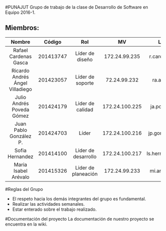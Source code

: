 #PUNAJUT
Grupo de trabajo de la clase de Desarrollo de Software en Equipo 2016-1.
## Miembros:
Nombre                | Código | Rol | MV | Login | 
:---------------------:|:--------:|:-------:|:------:|:------:|
Rafael Cardenas Gasca  |201413747|Líder de diseño|172.24.99.235|r.cardenas11|
Ricardo Andrés Ángel Villadiego  |201423057|Líder de soporte|72.24.99.232|ra.angel10| 
Julio Andrés Poveda Gómez  |201424179|Lider de calidad|172.24.100.225|ja.poveda10| 
Juan Pablo González P.  |201424703|Líder|172.24.100.216|jp.gonzalez14| 
Sofia Hernandez   |201414100|Lider de desarrollo|172.24.100.217	|ls.hernandez10| 
Maria Isabel Arévalo  |201415326|Lider de planeación|172.24.99.233|mi.arevalo10| 
 
#Reglas del Grupo
* El respeto hacia los demás integrantes del grupo es fundamental.
* Realizar las actividades semanales.
* Estar enterado sobre el trabajo realizado.

#Documentación del proyecto
La documentación de nuestro proyecto se encuentra en la wiki.

